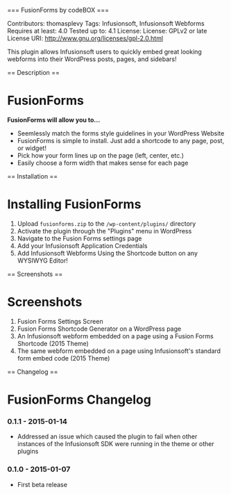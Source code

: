 === FusionForms by codeBOX ===

Contributors: thomasplevy
Tags: Infusionsoft, Infusionsoft Webforms
Requires at least: 4.0
Tested up to: 4.1
License: License: GPLv2 or late
License URI: http://www.gnu.org/licenses/gpl-2.0.html

This plugin allows Infusionsoft users to quickly embed great looking webforms into their WordPress posts, pages, and sidebars!


== Description ==

# FusionForms

**FusionForms will allow you to...**

+ Seemlessly match the forms style guidelines in your WordPress Website
+ FusionForms is simple to install.  Just add a shortcode to any page, post, or widget!
+ Pick how your form lines up on the page (left, center, etc.)
+ Easily choose a form width that makes sense for each page


== Installation ==

# Installing FusionForms

1. Upload `fusionforms.zip` to the `/wp-content/plugins/` directory
2. Activate the plugin through the "Plugins" menu in WordPress
3. Navigate to the Fusion Forms settings page
4. Add your Infusionsoft Application Credentials
5. Add Infusionsoft Webforms Using the Shortcode button on any WYSIWYG Editor!


== Screenshots ==

# Screenshots

1. Fusion Forms Settings Screen
2. Fusion Forms Shortcode Generator on a WordPress page
3. An Infusionsoft webform embedded on a page using a Fusion Forms Shortcode (2015 Theme)
4. The same webform embedded on a page using Infusionsoft's standard form embed code (2015 Theme)

== Changelog ==

# FusionForms Changelog

### 0.1.1 - 2015-01-14
+ Addressed an issue which caused the plugin to fail when other instances of the Infusionsoft SDK were running in the theme or other plugins

### 0.1.0 - 2015-01-07
+ First beta release